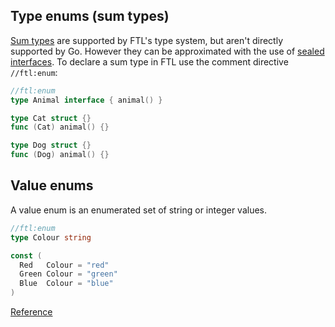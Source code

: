 ## Type enums (sum types)

[Sum types](https://en.wikipedia.org/wiki/Tagged_union) are supported by FTL's type system, but aren't directly supported by Go. However they can be approximated with the use of [sealed interfaces](https://blog.chewxy.com/2018/03/18/golang-interfaces/). To declare a sum type in FTL use the comment directive `//ftl:enum`:

```go
//ftl:enum
type Animal interface { animal() }

type Cat struct {}
func (Cat) animal() {}

type Dog struct {}
func (Dog) animal() {}
```

## Value enums

A value enum is an enumerated set of string or integer values.

```go
//ftl:enum
type Colour string

const (
  Red   Colour = "red"
  Green Colour = "green"
  Blue  Colour = "blue"
)
```

[Reference](https://tbd54566975.github.io/ftl/docs/reference/types/)

